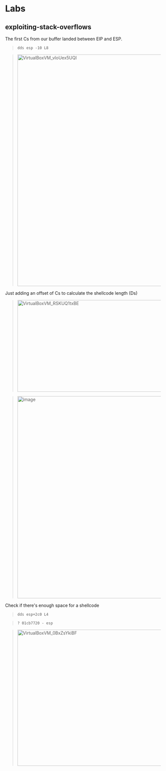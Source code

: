 # Labs

## exploiting-stack-overflows

The first Cs from our buffer landed between EIP and ESP.

> `dds esp -10 L8`

> <img width="1280" height="747" alt="VirtualBoxVM_vloUex5UQl" src="https://github.com/user-attachments/assets/5587fc62-d42a-47ec-a886-1c38825da6c2" />

Just adding an offset of Cs to calculate the shellcode length (Ds)

> <img width="1123" height="296" alt="VirtualBoxVM_RSKUQ1txBE" src="https://github.com/user-attachments/assets/ae802a47-36ce-4598-84ac-59ead82e204b" />

> <img width="2544" height="652" alt="image" src="https://github.com/user-attachments/assets/4b511429-b302-44da-8cdd-471580528989" />

Check if there's enough space for a shellcode

> `dds esp+2c0 L4`

> `? 01cb7720 - esp`

> <img width="1277" height="439" alt="VirtualBoxVM_0BxZsYkiBF" src="https://github.com/user-attachments/assets/b025d398-28b1-438a-a89c-22e1a5190014" />
